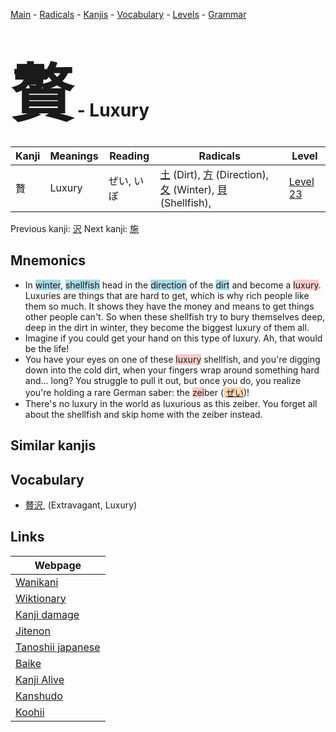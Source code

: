<style> bigfont {font-size: 100px}</style>
[Main](../README.md) -
[Radicals](../radicals.md) -
[Kanjis](../kanjis.md) -
[Vocabulary](../vocabulary.md) -
[Levels](../levels.md) -
[Grammar](../grammar.md)
# <bigfont> 贅</bigfont> - Luxury 

| Kanji | Meanings | Reading | Radicals | Level |
| --- | --- | --- | --- | --- |
| 贅 | Luxury | ぜい, いぼ | [土](../radicals/土.md) (Dirt), [方](../radicals/方.md) (Direction), [夂](../radicals/夂.md) (Winter), [貝](../radicals/貝.md) (Shellfish),  | [Level 23](../levels/wk_level23.md) |

Previous kanji: [沢](沢.md) Next kanji: [施](施.md) 

## Mnemonics
 * In <span style="background-color:#ADD8E6"> winter</span>, <span style="background-color:#ADD8E6"> shellfish</span> head in the <span style="background-color:#ADD8E6"> direction</span> of the <span style="background-color:#ADD8E6"> dirt</span> and become a <span style="background-color:#ffcccb"> luxury</span>. Luxuries are things that are hard to get, which is why rich people like them so much. It shows they have the money and means to get things other people can't. So when these shellfish try to bury themselves deep, deep in the dirt in winter, they become the biggest luxury of them all.
* Imagine if you could get your hand on this type of luxury. Ah, that would be the life!
* You have your eyes on one of these <span style="background-color:#ffcccb"> luxury</span> shellfish, and you're digging down into the cold dirt, when your fingers wrap around something hard and... long? You struggle to pull it out, but once you do, you realize you're holding a rare German saber: the <span style="background-color:#ffcccb"> zei</span>ber (<span style="background-color:#fed8b1"> [ぜい](https://jisho.org/search/ぜい)</span>)!
* There's no luxury in the world as luxurious as this zeiber. You forget all about the shellfish and skip home with the zeiber instead.


## Similar kanjis
 


## Vocabulary
 * [贅沢](../vocabulary/贅.md), (Extravagant, Luxury)



## Links 

| Webpage |
| --- |
| [Wanikani          ](https://www.wanikani.com/kanji/贅) |
| [Wiktionary        ](https://en.wiktionary.org/wiki/贅) |
| [Kanji damage      ](http://www.kanjidamage.com/kanji/search?utf8=✓&q=贅) |
| [Jitenon           ](https://jitenon.com/kanji/贅) |
| [Tanoshii japanese ](https://www.tanoshiijapanese.com/dictionary/kanji.cfm?k=贅) |
| [Baike             ](https://baike.baidu.com/item/贅) |
| [Kanji Alive       ](https://app.kanjialive.com/贅) |
| [Kanshudo          ](https://www.kanshudo.com/searchmn?q=贅) |
| [Koohii            ](https://kanji.koohii.com/study/kanji/贅) |
